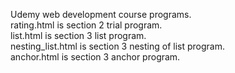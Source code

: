 Udemy web development course programs.<br>
rating.html is section 2 trial program.<br>
list.html is section 3 list program.<br>
nesting_list.html is section 3 nesting of list program.<br>
anchor.html is section 3 anchor program.
